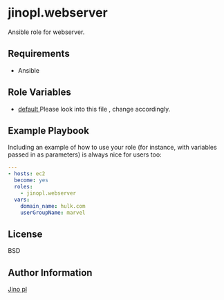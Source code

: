jinopl.webserver
================

Ansible role for webserver.

Requirements
------------
- Ansible

Role Variables
--------------
- [default ](https://github.com/jinopl/jinopl.webserver/blob/master/defaults/main.yml "default ") Please look into this file , change accordingly. 


Example Playbook
----------------

Including an example of how to use your role (for instance, with variables passed in as parameters) is always nice for users too:

```yaml
---
- hosts: ec2
  become: yes
  roles:
    - jinopl.webserver
  vars:
    domain_name: hulk.com
    userGroupName: marvel
```    
License
-------

BSD

Author Information
------------------
[Jino pl](https://github.com/jinopl "Jino pl")
